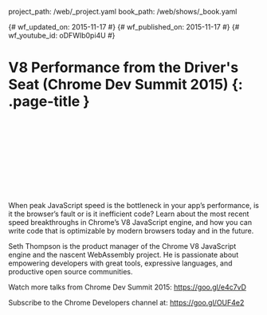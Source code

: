 project_path: /web/_project.yaml book_path: /web/shows/_book.yaml

{# wf_updated_on: 2015-11-17 #} {# wf_published_on: 2015-11-17 #} {# wf_youtube_id: oDFWIb0pi4U #}

# V8 Performance from the Driver's Seat (Chrome Dev Summit 2015) {: .page-title }

<div class="video-wrapper">
  <iframe class="devsite-embedded-youtube-video" data-video-id="oDFWIb0pi4U"
          data-autohide="1" data-showinfo="0" frameborder="0" allowfullscreen>
  </iframe>
</div>

When peak JavaScript speed is the bottleneck in your app’s performance, is it the browser’s fault or is it inefficient code? Learn about the most recent speed breakthroughs in Chrome’s V8 JavaScript engine, and how you can write code that is optimizable by modern browsers today and in the future.

Seth Thompson is the product manager of the Chrome V8 JavaScript engine and the nascent WebAssembly project. He is passionate about empowering developers with great tools, expressive languages, and productive open source communities.

Watch more talks from Chrome Dev Summit 2015: https://goo.gl/e4c7vD

Subscribe to the Chrome Developers channel at: https://goo.gl/OUF4e2